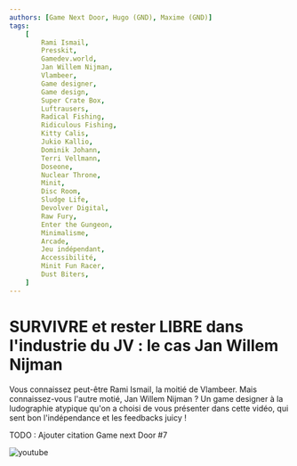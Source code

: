 ```yaml
---
authors: [Game Next Door, Hugo (GND), Maxime (GND)]
tags:
    [
        Rami Ismail,
        Presskit,
        Gamedev.world,
        Jan Willem Nijman,
        Vlambeer,
        Game designer,
        Game design,
        Super Crate Box,
        Luftrausers,
        Radical Fishing,
        Ridiculous Fishing,
        Kitty Calis,
        Jukio Kallio,
        Dominik Johann,
        Terri Vellmann,
        Doseone,
        Nuclear Throne,
        Minit,
        Disc Room,
        Sludge Life,
        Devolver Digital,
        Raw Fury,
        Enter the Gungeon,
        Minimalisme,
        Arcade,
        Jeu indépendant,
        Accessibilité,
        Minit Fun Racer,
        Dust Biters,
    ]
---
```


# SURVIVRE et rester LIBRE dans l'industrie du JV : le cas Jan Willem Nijman

Vous connaissez peut-être Rami Ismail, la moitié de Vlambeer. Mais connaissez-vous l'autre motié, Jan Willem Nijman ? Un game designer à la ludographie atypique qu'on a choisi de vous présenter dans cette vidéo, qui sent bon l'indépendance et les feedbacks juicy !

TODO : Ajouter citation Game next Door #7

![youtube](https://www.youtube.com/watch?v=TvBJTeMqWnw)
